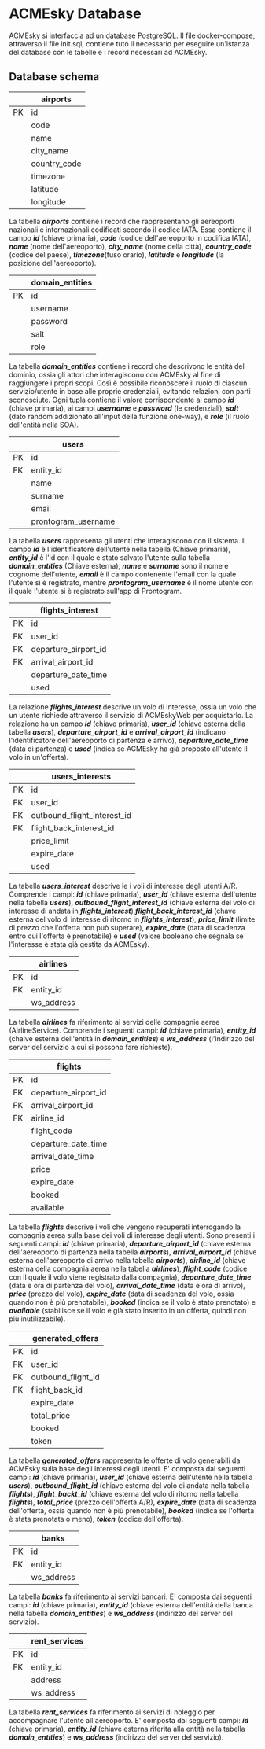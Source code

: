 
# ACMEsky Database

ACMEsky si interfaccia ad un database PostgreSQL.
Il file docker-compose, attraverso il file init.sql, contiene tuto il necessario per eseguire un'istanza del database con le tabelle e i record necessari ad ACMEsky.

## Database schema

|  | airports |
| - | - |
| PK | id |
|  | code |
|  | name |
|  | city_name |
|  | country_code |
|  | timezone |
|  | latitude |
|  | longitude |

La tabella ***airports*** contiene i record che rappresentano gli aereoporti nazionali e internazionali codificati secondo il codice IATA. Essa contiene il campo ***id*** (chiave primaria), ***code***  (codice dell'aereoporto in codifica IATA), ***name*** (nome dell'aereoporto), ***city_name*** (nome della città), ***country_code*** (codice del paese), ***timezone***(fuso orario), ***latitude*** e ***longitude*** (la posizione dell'aereoporto).

|  | domain_entities |
| - | - |
| PK | id |
|  | username |
|  | password |
|  | salt |
|  | role |

La tabella ***domain_entities*** contiene i record che descrivono le entità del dominio, ossia gli attori che interagiscono con ACMEsky al fine di raggiungere i propri scopi. Così è possibile riconoscere il ruolo di ciascun servizio/utente in base alle proprie credenziali, evitando relazioni con parti sconosciute. Ogni tupla contiene il valore corrispondente al campo ***id*** (chiave primaria), ai campi ***username*** e ***password*** (le credenziali), ***salt*** (dato random addizionato all'input della funzione one-way), e  ***role*** (il ruolo dell'entità nella SOA).

|  | users |
| - | - |
| PK | id |
| FK | entity_id |
|  | name |
|  | surname |
|  | email |
|  | prontogram_username |

La tabella ***users*** rappresenta gli utenti che interagiscono con il sistema. Il campo ***id*** è l'identificatore dell'utente nella tabella (Chiave primaria), ***entity_id*** è l'id con il quale è stato salvato l'utente sulla tabella ***domain_entities*** (Chiave esterna), ***name*** e ***surname*** sono il nome e cognome dell'utente, ***email*** è il campo contenente l'email con la quale l'utente si è registrato, mentre ***prontogram_username*** è il nome utente con il quale l'utente si è registrato sull'app di Prontogram. 

|  | flights_interest |
| - | - |
| PK | id |
| FK | user_id |
| FK | departure_airport_id |
| FK | arrival_airport_id |
|  | departure_date_time |
|  | used |

La relazione ***flights_interest*** descrive un volo di interesse, ossia un volo che un utente richiede attraverso il servizio di ACMEskyWeb per acquistarlo. La relazione ha un campo ***id*** (chiave primaria), ***user_id*** (chiave esterna della tabella ***users***), ***departure_airport_id*** e ***arrival_airport_id*** (indicano l'identificatore dell'aereoporto di partenza e arrivo), ***departure_date_time*** (data di partenza) e ***used*** (indica se ACMEsky ha già proposto all'utente il volo in un'offerta).  

|  | users_interests |
| - | - |
| PK | id |
| FK | user_id |
| FK | outbound_flight_interest_id |
| FK | flight_back_interest_id |
|  | price_limit |  
|  | expire_date |
|  | used |

La tabella ***users_interest*** descrive le i voli di interesse degli utenti A/R. Comprende i campi: ***id*** (chiave primaria), ***user_id*** (chiave esterna dell'utente nella tabella ***users***), ***outbound_flight_interest_id*** (chiave esterna del volo di interesse di andata in ***flights_interest***),***flight_back_interest_id*** (chave esterna del volo di interesse di ritorno in ***flights_interest***), ***price_limit*** (limite di prezzo che l'offerta non può superare), ***expire_date*** (data di scadenza entro cui l'offerta è prenotabile) e ***used*** (valore booleano che segnala se l'interesse è stata già gestita da ACMEsky). 

|  | airlines |
| - | - |
| PK | id |
| FK | entity_id |
|   | ws_address |

La tabella ***airlines*** fa riferimento ai servizi delle compagnie aeree (AirlineService). Comprende i seguenti campi: ***id*** (chiave primaria), ***entity_id*** (chaive esterna dell'entità in ***domain_entities***) e  ***ws_address*** (l'indirizzo del server del servizio a cui si possono fare richieste).

|  | flights |
| - | - |
| PK | id |
| FK | departure_airport_id |
| FK | arrival_airport_id |
| FK | airline_id |
|  | flight_code |
|  | departure_date_time |
|  | arrival_date_time |
|  | price |
|  | expire_date |
|  | booked |
|  | available |

La tabella ***flights*** descrive i voli che vengono recuperati interrogando la compagnia aerea sulla base dei voli di interesse degli utenti. Sono presenti i seguenti campi: ***id*** (chiave primaria), ***departure_airport_id*** (chiave esterna dell'aereoporto di partenza nella tabella ***airports***), ***arrival_airport_id*** (chiave esterna dell'aereoporto di arrivo nella tabella ***airports***), ***airline_id*** (chiave esterna della compagnia aerea nella tabella ***airlines***), ***flight_code*** (codice con il quale il volo viene registrato dalla compagnia), ***departure_date_time*** (data e ora di partenza del volo), ***arrival_date_time*** (data e ora di arrivo), ***price*** (prezzo del volo), ***expire_date*** (data di scadenza del volo, ossia quando non è più prenotabile), ***booked*** (indica se il volo è stato prenotato) e ***available*** (stabilisce se il volo è già stato inserito in un offerta, quindi non più inutilizzabile).  

|  | generated_offers |
| - | - |
| PK | id |
| FK | user_id |
| FK | outbound_flight_id |
| FK | flight_back_id |
|  | expire_date |
|  | total_price |
|  | booked |
|  | token |

La tabella ***generated_offers*** rappresenta le offerte di volo generabili da ACMEsky sulla base degli interessi degli utenti. E' composta dai seguenti campi: ***id*** (chiave primaria), ***user_id*** (chiave esterna dell'utente nella tabella ***users***), ***outbound_flight_id*** (chiave esterna del volo di andata nella tabella ***flights***), ***flight_backt_id*** (chiave esterna del volo di ritorno nella tabella ***flights***), ***total_price*** (prezzo dell'offerta A/R), ***expire_date*** (data di scadenza dell'offerta, ossia quando non è più prenotabile), ***booked*** (indica se l'offerta è stata prenotata o meno), ***token*** (codice dell'offerta).

|  | banks |
| - | - |
| PK | id |
| FK | entity_id |
|  | ws_address |

La tabella ***banks*** fa riferimento ai servizi bancari. E' composta dai seguenti campi: ***id*** (chiave primaria), ***entity_id*** (chiave esterna dell'entità della banca nella tabella ***domain_entities***) e ***ws_address*** (indirizzo del server del servizio).

|  | rent_services |
| - | - |
| PK | id |
| FK | entity_id |
|  | address |
|  | ws_address |

La tabella ***rent_services*** fa riferimento ai servizi di noleggio per accompagnare l'utente all'aereoporto. E' composta dai seguenti campi: ***id*** (chiave primaria), ***entity_id*** (chiave esterna riferita alla entità nella tabella ***domain_entities***) e  ***ws_address*** (indirizzo del server del servizio).

\
\
&nbsp;
